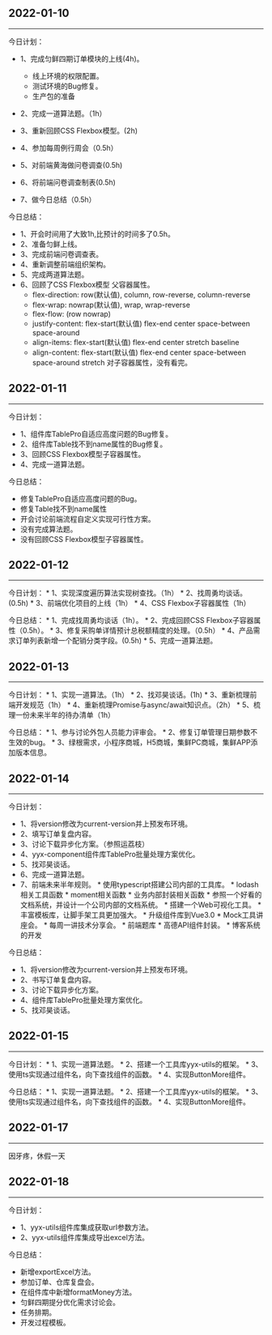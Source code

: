 ## 2022-01-10
___

今日计划：
  * 1、完成匀鲜四期订单模块的上线(4h)。
    * 线上环境的权限配置。
    * 测试环境的Bug修复。
    * 生产包的准备

  * 2、完成一道算法题。（1h）
  * 3、重新回顾CSS Flexbox模型。(2h)
  * 4、参加每周例行周会（0.5h）
  * 5、对前端黄海做问卷调查(0.5h)
  * 6、将前端问卷调查制表(0.5h)
  * 7、做今日总结（0.5h）



今日总结：
* 1、开会时间用了大致1h,比预计的时间多了0.5h。
* 2、准备匀鲜上线。
* 3、完成前端问卷调查表。
* 4、重新调整前端组织架构。
* 5、完成两道算法题。
* 6、回顾了CSS Flexbox模型 父容器属性。
    * flex-direction: row(默认值), column, row-reverse, column-reverse
    * flex-wrap: nowrap(默认值), wrap, wrap-reverse
    * flex-flow: <flex-direction> <flex-wrap> (row nowrap)
    * justify-content: flex-start(默认值) flex-end center space-between space-around
    * align-items: flex-start(默认值) flex-end center stretch baseline
    * align-content: flex-start(默认值) flex-end center space-between space-around stretch
    对子容器属性，没有看完。


## 2022-01-11
___

今日计划：
  * 1、组件库TablePro自适应高度问题的Bug修复。
  * 2、组件库Table找不到name属性的Bug修复。
  * 3、回顾CSS Flexbox模型子容器属性。
  * 4、完成一道算法题。

今日总结：
  * 修复TablePro自适应高度问题的Bug。
  * 修复Table找不到name属性
  * 开会讨论前端流程自定义实现可行性方案。
  * 没有完成算法题。
  * 没有回顾CSS Flexbox模型子容器属性。


  ## 2022-01-12
  ___

  今日计划：
    * 1、实现深度遍历算法实现树查找。（1h）
    * 2、找周勇均谈话。(0.5h)
    * 3、前端优化项目的上线（1h）
    * 4、CSS Flexbox子容器属性（1h）

  今日总结：
    * 1、完成找周勇均谈话（1h）。
    * 2、完成回顾CSS Flexbox子容器属性（0.5h）。
    * 3、修复采购单详情预计总税额精度的处理。（0.5h）
    * 4、产品需求订单列表新增一个配销分类字段。(0.5h)
    * 5、完成一道算法题。

  ## 2022-01-13
  ___

  今日计划：
    * 1、实现一道算法。（1h）
    * 2、找邓昊谈话。(1h)
    * 3、重新梳理前端开发规范（1h）
    * 4、重新梳理Promise与async/await知识点。（2h）
    * 5、梳理一份未来半年的待办清单（1h）

  今日总结：
    * 1、参与讨论外包人员能力评审会。
    * 2、修复订单管理日期参数不生效的bug。
    * 3、绿根需求，小程序商城，H5商城，集鲜PC商城，集鲜APP添加版本信息。

## 2022-01-14
___

今日计划：
  * 1、将version修改为current-version并上预发布环境。
  * 2、填写订单复盘内容。
  * 3、讨论下载异步化方案。（参照运荔枝）
  * 4、yyx-component组件库TablePro批量处理方案优化。
  * 5、找邓昊谈话。
  * 6、完成一道算法题。
  * 7、前端未来半年规则。
        * 使用typescript搭建公司内部的工具库。
          * lodash相关工具函数
          * moment相关函数
          * 业务内部封装相关函数
        * 参照一个好看的文档系统，并设计一个公司内部的文档系统。
        * 搭建一个Web可视化工具。
        * 丰富模板库，让脚手架工具更加强大。
        * 升级组件库到Vue3.0
        * Mock工具讲座会。
        * 每周一讲技术分享会。
        * 前端题库
        * 高德API组件封装。
        * 博客系统的开发

今日总结：

  * 1、将version修改为current-version并上预发布环境。
  * 2、书写订单复盘内容。
  * 3、讨论下载异步化方案。
  * 4、组件库TablePro批量处理方案优化。
  * 5、找邓昊谈话。

  ## 2022-01-15
  ___

  今日计划：
    * 1、实现一道算法题。
    * 2、搭建一个工具库yyx-utils的框架。
    * 3、使用ts实现通过组件名，向下查找组件的函数。
    * 4、实现ButtonMore组件。

  今日总结：
    * 1、实现一道算法题。
    * 2、搭建一个工具库yyx-utils的框架。
    * 3、使用ts实现通过组件名，向下查找组件的函数。
    * 4、实现ButtonMore组件。

## 2022-01-17
___
  因牙疼，休假一天
## 2022-01-18
___

今日计划：
  * 1、yyx-utils组件库集成获取url参数方法。
  * 2、yyx-utils组件库集成导出excel方法。

今日总结：
  * 新增exportExcel方法。
  * 参加订单、仓库复盘会。
  * 在组件库中新增formatMoney方法。
  * 匀鲜四期提分优化需求讨论会。
  * 任务排期。
  * 开发过程模板。

